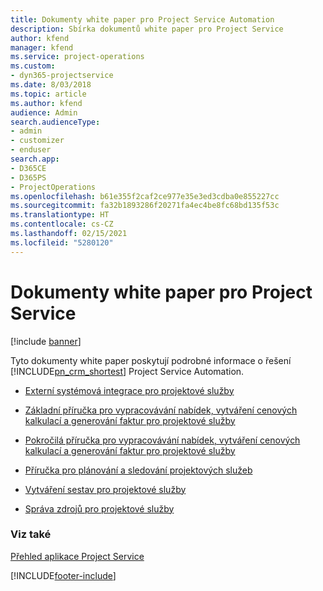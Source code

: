 ```yaml
---
title: Dokumenty white paper pro Project Service Automation
description: Sbírka dokumentů white paper pro Project Service
author: kfend
manager: kfend
ms.service: project-operations
ms.custom:
- dyn365-projectservice
ms.date: 8/03/2018
ms.topic: article
ms.author: kfend
audience: Admin
search.audienceType:
- admin
- customizer
- enduser
search.app:
- D365CE
- D365PS
- ProjectOperations
ms.openlocfilehash: b61e355f2caf2ce977e35e3ed3cdba0e855227cc
ms.sourcegitcommit: fa32b1893286f20271fa4ec4be8fc68bd135f53c
ms.translationtype: HT
ms.contentlocale: cs-CZ
ms.lasthandoff: 02/15/2021
ms.locfileid: "5280120"
---
```

# <a name="white-papers-for-project-service"></a>Dokumenty white paper pro Project Service

[!include [banner](../includes/psa-now-project-operations.md)]

Tyto dokumenty white paper poskytují podrobné informace o řešení [!INCLUDE[pn_crm_shortest](../includes/pn-crm-shortest.md)] Project Service Automation.

-   [Externí systémová integrace pro projektové služby](https://go.microsoft.com/fwlink/?LinkId=825445)

-   [Základní příručka pro vypracovávání nabídek, vytváření cenových kalkulací a generování faktur pro projektové služby](https://go.microsoft.com/fwlink/?LinkId=825241)

-   [Pokročilá příručka pro vypracovávání nabídek, vytváření cenových kalkulací a generování faktur pro projektové služby](https://go.microsoft.com/fwlink/?LinkId=825242)

-   [Příručka pro plánování a sledování projektových služeb](https://go.microsoft.com/fwlink/?LinkId=825243)

-   [Vytváření sestav pro projektové služby](https://go.microsoft.com/fwlink/?LinkId=825446)

-   [Správa zdrojů pro projektové služby](https://go.microsoft.com/fwlink/?LinkId=825244)

### <a name="see-also"></a>Viz také
 [Přehled aplikace Project Service](../psa/overview.md)


[!INCLUDE[footer-include](../includes/footer-banner.md)]